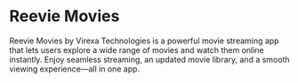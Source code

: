 # Reevie Movies

Reevie Movies by Virexa Technologies is a powerful movie streaming app that lets users explore a
wide range of movies and watch them online instantly. Enjoy seamless streaming, an updated movie
library, and a smooth viewing experience—all in one app.